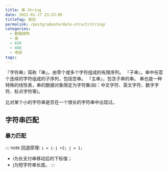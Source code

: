 ```yaml
---
title: 串 String
date: 2022-01-17 23:23:05
titleTag: 原创
permalink: /postgraduate/data-struct/string/
categories:
  - 数据结构
  - 串
  - 820
  - 408
  - 考研
tags:
---
```

『字符串』简称「串」，由零个或多个字符组成的有限序列。
『子串』，串中任意个连续的字符组成的子序列，包括空串。
『主串』，包含子串的串。
串也是一种特殊的线性表，串的数据对象限定为字符集(如：中文字符、英文字符、数字字符、标点字符等)。
<!-- 『字符』， -->
<!--more-->
比对某个小的字符串是否在一个很长的字符串中出现过。
## 字符串匹配
### 暴力匹配
::: note
回退原理: `i = i-j +2; j = 1;`
* i为长支付串移动后的下标值；
* j为短字符串长度。
:::
